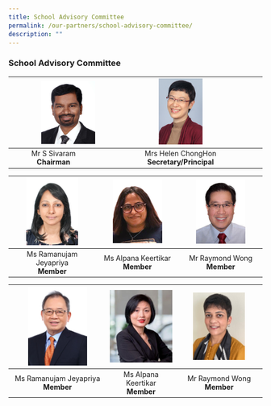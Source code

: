 ```yaml
---
title: School Advisory Committee
permalink: /our-partners/school-advisory-committee/
description: ""
---
```

### **School Advisory Committee**

| <img src="/images/sac1.jpg" style="width:65%" align=right> | <img src="/images/sac2.jpg" style="width:28%"> |
|:---:|:---:|
| Mr S Sivaram<br>**Chairman** | Mrs Helen ChongHon<br>**Secretary/Principal** |


| <img src="/images/sac3.jpg" style="width:65%"> | <img src="/images/sac4.jpg" style="width:65%"> | <img src="/images/sac5.jpg" style="width:65%"> |
|:---:|:---:|:---:|
| Ms Ramanujam Jeyapriya<br>**Member** | Ms Alpana Keertikar<br>**Member** | Mr Raymond Wong<br>**Member** |


| <img src="/images/sac6.png" style="width:65%"> | <img src="/images/sac7.png" style="width:110%"> | <img src="/images/sac8.jpg" style="width:65%"> |
|:---:|:---:|:---:|
| Ms Ramanujam Jeyapriya<br>**Member** | Ms Alpana Keertikar<br>**Member** | Mr Raymond Wong<br>**Member** |